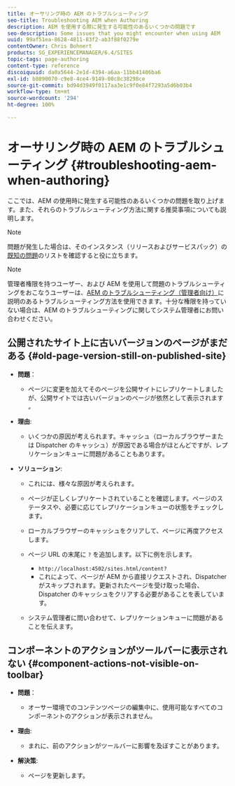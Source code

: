 ```yaml
---
title: オーサリング時の AEM のトラブルシューティング
seo-title: Troubleshooting AEM when Authoring
description: AEM を使用する際に発生する可能性のあるいくつかの問題です
seo-description: Some issues that you might encounter when using AEM
uuid: 99af51ea-8628-4811-83f2-ab3f88f0279e
contentOwner: Chris Bohnert
products: SG_EXPERIENCEMANAGER/6.4/SITES
topic-tags: page-authoring
content-type: reference
discoiquuid: da0a5644-2e1d-4394-a6aa-11bb41406ba6
exl-id: b0890070-c9e8-4ce4-9149-00c8c38298ce
source-git-commit: bd94d3949f0117aa3e1c9f0e84f7293a5d6b03b4
workflow-type: tm+mt
source-wordcount: '294'
ht-degree: 100%

---
```


# オーサリング時の AEM のトラブルシューティング {#troubleshooting-aem-when-authoring}

ここでは、AEM の使用時に発生する可能性のあるいくつかの問題を取り上げます。また、それらのトラブルシューティング方法に関する推奨事項についても説明します。

>[!NOTE]
>
>問題が発生した場合は、そのインスタンス（リリースおよびサービスパック）の[既知の問題](/help/release-notes/known-issues.md)のリストを確認すると役に立ちます。

>[!NOTE]
>
>管理者権限を持つユーザー、および AEM を使用して問題のトラブルシューティングをおこなうユーザーは、[AEM のトラブルシューティング（管理者向け）](/help/sites-administering/troubleshoot.md)に説明のあるトラブルシューティング方法を使用できます。十分な権限を持っていない場合は、AEM のトラブルシューティングに関してシステム管理者にお問い合わせください。

## 公開されたサイト上に古いバージョンのページがまだある {#old-page-version-still-on-published-site}

* **問題**：

   * ページに変更を加えてそのページを公開サイトにレプリケートしましたが、公開サイトでは古いバージョンのページが依然として表示されます&#x200B;*。*

* **理由**:

   * いくつかの原因が考えられます。キャッシュ（ローカルブラウザーまたは Dispatcher のキャッシュ）が原因である場合がほとんどですが、レプリケーションキューに問題があることもあります。

* **ソリューション**:

   * これには、様々な原因が考えられます。
   * ページが正しくレプリケートされていることを確認します。ページのステータスや、必要に応じてレプリケーションキューの状態をチェックします。
   * ローカルブラウザーのキャッシュをクリアして、ページに再度アクセスします。
   * ページ URL の末尾に `?` を追加します。以下に例を示します。

      * `http://localhost:4502/sites.html/content?`
      *  これによって、ページが AEM から直接リクエストされ、Dispatcher がスキップされます。更新されたページを受け取った場合、Dispatcher のキャッシュをクリアする必要があることを表しています。
   * システム管理者に問い合わせて、レプリケーションキューに問題があることを伝えます。


## コンポーネントのアクションがツールバーに表示されない {#component-actions-not-visible-on-toolbar}

* **問題**：

   * オーサー環境でのコンテンツページの編集中に、使用可能なすべてのコンポーネントのアクションが表示されません。

* **理由**:

   * まれに、前のアクションがツールバーに影響を及ぼすことがあります。

* **解決策**:

   * ページを更新します。
